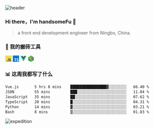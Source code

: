 ![header](https://raw.githubusercontent.com/fzq1998/fzq1998/master/header.png)

### Hi there，I'm handsomeFu 👋

> a front end development engineer from Ningbo, China.

### 🔧 我的搬砖工具
<code><img height="20" src="https://raw.githubusercontent.com/github/explore/80688e429a7d4ef2fca1e82350fe8e3517d3494d/topics/javascript/javascript.png" alt="javascript"></code>
<code><img height="20" src="https://raw.githubusercontent.com/github/explore/80688e429a7d4ef2fca1e82350fe8e3517d3494d/topics/typescript/typescript.png" alt="typescript"></code>
<code><img height="20" src="https://raw.githubusercontent.com/github/explore/80688e429a7d4ef2fca1e82350fe8e3517d3494d/topics/vue/vue.png" alt="vue"></code>
<code><img height="20" src="https://raw.githubusercontent.com/github/explore/80688e429a7d4ef2fca1e82350fe8e3517d3494d/topics/nodejs/nodejs.png" alt="nodejs"></code>



### 📊 这周我都写了什么
<!--START_SECTION:waka-->

```text
Vue.js       5 hrs 8 mins    ████████████████▓░░░░░░░░   66.40 %
JSON         55 mins         ███░░░░░░░░░░░░░░░░░░░░░░   11.84 %
JavaScript   35 mins         ██░░░░░░░░░░░░░░░░░░░░░░░   07.62 %
TypeScript   20 mins         █░░░░░░░░░░░░░░░░░░░░░░░░   04.31 %
Python       14 mins         ▓░░░░░░░░░░░░░░░░░░░░░░░░   03.21 %
Bash         8 mins          ▒░░░░░░░░░░░░░░░░░░░░░░░░   01.83 %
```

<!--END_SECTION:waka-->


![expedition](https://raw.githubusercontent.com/fzq1998/fzq1998/master/expedition.gif)

